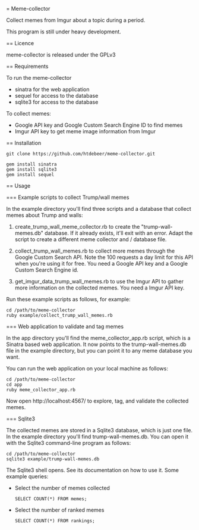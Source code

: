 = Meme-collector

Collect memes from Imgur about a topic during a period.

This program is still under heavy development.

== Licence

meme-collector is released under the GPLv3

== Requirements

To run the meme-collector

- sinatra for the web application
- sequel for access to the database
- sqlite3 for access to the database

To collect memes:

- Google API key and Google Custom Search Engine ID to find memes
- Imgur API key to get meme image information from Imgur

== Installation

    git clone https://github.com/htdebeer/meme-collector.git

    gem install sinatra
    gem install sqlite3
    gem install sequel

== Usage

=== Example scripts to collect Trump/wall memes

In the example directory you'll find three scripts and a database that collect
memes about Trump and walls:

1. create_trump_wall_meme_collector.rb to create the "trump-wall-memes.db"
   database. If it already exists, it'll exit with an error. Adapt the script
   to create a different meme collector and / database file.

2. collect_trump_wall_memes.rb to collect more memes through the Google Custom
   Search API. Note the 100 requests a day limit for this API when you're
   using it for free. You need a Google API key and a Google Custom Search
   Engine id. 

3. get_imgur_data_trump_wall_memes.rb to use the Imgur API to gather more
   information on the collected memes. You need a Imgur API key.

Run these example scripts as follows, for example:   
    
    cd /path/to/meme-collector
    ruby example/collect_trump_wall_memes.rb

=== Web application to validate and tag memes

In the app directory you'll find the meme_collector_app.rb script, which is a
Sinatra based web application. It now points to the trump-wall-memes.db file
in the example directory, but you can point it to any meme database you want.

You can run the web application on your local machine as follows:

    cd /path/to/meme-collector
    cd app
    ruby meme_collector_app.rb

Now open http://localhost:4567/ to explore, tag, and validate the collected
memes.

=== Sqlite3

The collected memes are stored in a Sqlite3 database, which is just one file.
In the example directory you'll find trump-wall-memes.db. You can open it with
the Sqlite3 command-line program as follows:

    cd /path/to/meme-collector
    sqlite3 example/trump-wall-memes.db

The Sqlite3 shell opens. See its documentation on how to use it. Some example
queries:

- Select the number of memes collected

      SELECT COUNT(*) FROM memes;

- Select the number of ranked memes

      SELECT COUNT(*) FROM rankings;
